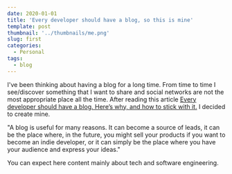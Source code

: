```yaml
---
date: 2020-01-01
title: 'Every developer should have a blog, so this is mine'
template: post
thumbnail: '../thumbnails/me.png'
slug: first
categories:
  - Personal
tags:
  - blog
---
```


I've been thinking about having a blog for a long time. From time to time I see/discover something that I want to share and social networks are not the most appropriate place all the time.
After reading this article [Every developer should have a blog. Here’s why, and how to stick with it.](https://www.freecodecamp.org/news/every-developer-should-have-a-blog-heres-why-and-how-to-stick-with-it-5fd55a247fbf/) I decided to create mine.

"A blog is useful for many reasons. It can become a source of leads, it can be the place where, in the future, you might sell your products if you want to become an indie developer, or it can simply be the place where you have your audience and express your ideas."

You can expect here content mainly about tech and software engineering.

